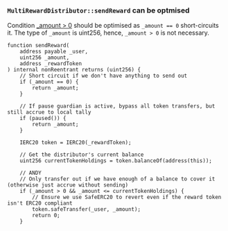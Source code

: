 ### `MultiRewardDistributor::sendReward` can be optmised

Condition [_amount > 0](https://github.com/code-423n4/2023-07-moonwell/blob/main/src/core/MultiRewardDistributor/MultiRewardDistributor.sol#L1235) should be optimised as `_amount == 0` short-circuits it. The type of `_amount` is uint256, hence, `_amount > 0` is not necessary.

```solidity
function sendReward(
    address payable _user,
    uint256 _amount,
    address _rewardToken
) internal nonReentrant returns (uint256) {
    // Short circuit if we don't have anything to send out
    if (_amount == 0) {
        return _amount;
    }

    // If pause guardian is active, bypass all token transfers, but still accrue to local tally
    if (paused()) {
        return _amount;
    }

    IERC20 token = IERC20(_rewardToken);

    // Get the distributor's current balance
    uint256 currentTokenHoldings = token.balanceOf(address(this));

    // ANDY
    // Only transfer out if we have enough of a balance to cover it (otherwise just accrue without sending)
    if (_amount > 0 && _amount <= currentTokenHoldings) {
        // Ensure we use SafeERC20 to revert even if the reward token isn't ERC20 compliant
        token.safeTransfer(_user, _amount);
        return 0;
    }
```
